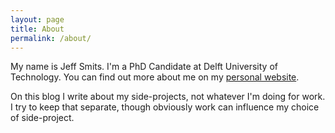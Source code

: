 ```yaml
---
layout: page
title: About
permalink: /about/
---
```


My name is Jeff Smits. I'm a PhD Candidate at Delft University of Technology. You can find out more about me on my [personal website](www.jeffsmits.net).

On this blog I write about my side-projects, not whatever I'm doing for work. I try to keep that separate, though obviously work can influence my choice of side-project.
